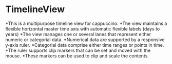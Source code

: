 # TimelineView
*This is a multipurpose timeline view for cappuccino.
*The view maintains a flexible horizontal master time axis with automatic flexible labels (days to years)
*The view manages one or several lanes that represent either numeric or categorial data.
*Numerical data are supported by a responsive y-axis ruler.
*Categorial data comprise either time ranges or points in time.
*The ruler supports  clip markers that can be set and moved with the mouse.
*These markers can be used to clip and scale the contents.
